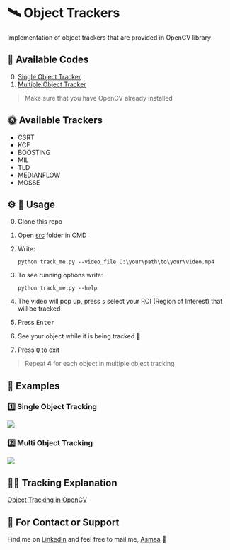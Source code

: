 # 🛰 Object Trackers
Implementation of object trackers that are provided in OpenCV library

## 🎈 Available Codes
0. [Single Object Tracker](./track_me.py)
0. [Multiple Object Tracker](./track_us.py)
 
> Make sure that you have OpenCV already installed

## 🌞 Available Trackers
* CSRT
* KCF
* BOOSTING
* MIL
* TLD
* MEDIANFLOW
* MOSSE


## ⚙ 🔩 Usage
0. Clone this repo
0. Open [src](../CVTrackers) folder in CMD
0. Write:
   
    `python track_me.py --video_file C:\your\path\to\your\video.mp4`

0. To see running options write:
   
   `python track_me.py --help`

0. The video will pop up, press `s` select your ROI (Region of Interest) that will be tracked
0. Press <kbd>Enter</kbd>
0. See your object while it is being tracked 🤗
0. Press <kbd>Q</kbd> to exit  

> Repeat **4** for each object in multiple object tracking

## 👀 Examples

### 1️⃣ Single Object Tracking
![](../../res/single_output.gif)


### 2️⃣ Multi Object Tracking
![](../../res/multi_output.gif)


## 👩‍🏫 Tracking Explanation
[Object Tracking in OpenCV](https://ehsangazar.com/object-tracking-with-opencv-fd18ccdd7369)

## 💼 For Contact or Support
Find me on [LinkedIn](https://www.linkedin.com/in/asmaamirkhan/) and feel free to mail me, [Asmaa](mailto:asmaamirkhan.am@gmail.com) 🦋
